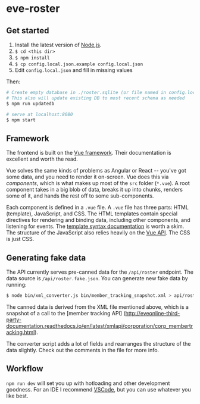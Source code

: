 # eve-roster

## Get started

1. Install the latest version of [Node.js](https://nodejs.org/en/).
2. `$ cd <this dir>`
3. `$ npm install`
4. `$ cp config.local.json.example config.local.json`
5. Edit `config.local.json` and fill in missing values

Then:

``` bash
# Create empty database in ./roster.sqlite (or file named in config.local.json)
# This also will update existing DB to most recent schema as needed
$ npm run updatedb
```

``` bash
# serve at localhost:8080
$ npm start
```
## Framework

The frontend is built on the [Vue framework](https://vuejs.org/). Their
documentation is excellent and worth the read.

Vue solves the same kinds of problems as Angular or React -- you've got some
data, and you need to render it on-screen. Vue does this via *components*, which
is what makes up most of the `src` folder (`*.vue`). A root component takes in a
big blob of data, breaks it up into chunks, renders some of it, and hands the
rest off to some sub-components.

Each component is defined in a `.vue` file. A `.vue` file has three parts:
HTML (template), JavaScript, and CSS. The HTML templates contain special
directives for rendering and binding data, including other components, and
listening for events. The
[template syntax documentation](https://vuejs.org/v2/guide/syntax.html) is
worth a skim. The structure of the JavaScript also relies heavily on the
[Vue API](https://vuejs.org/v2/guide/instance.html). The CSS is just CSS.

## Generating fake data

The API currently serves pre-canned data for the `/api/roster` endpoint.
The data source is `/api/roster.fake.json`. You can generate new fake
data by running:

``` bash
$ node bin/xml_converter.js bin/member_tracking_snapshot.xml > api/roster.fake.json
```

The canned data is derived from the XML file mentioned above, which is a
snapshot of a call to the
[member tracking API] (http://eveonline-third-party-documentation.readthedocs.io/en/latest/xmlapi/corporation/corp_membertracking.html).

The converter script adds a lot of fields and rearranges the structure of the
data slightly. Check out the comments in the file for more info.

## Workflow

`npm run dev` will set you up with hotloading and other development goodness.
For an IDE I recommend [VSCode](https://code.visualstudio.com), but you can use
whatever you like best.